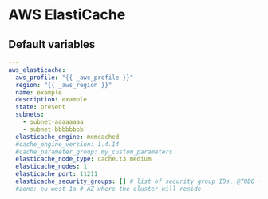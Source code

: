 # AWS ElastiCache

<!--TOC-->
<!--ENDTOC-->

<!--ROLEVARS-->
## Default variables
```yaml
---
aws_elasticache:
  aws_profile: "{{ _aws_profile }}"
  region: "{{ _aws_region }}"
  name: example
  description: example
  state: present
  subnets:
    - subnet-aaaaaaaa
    - subnet-bbbbbbbb
  elasticache_engine: memcached
  #cache_engine_version: 1.4.14
  #cache_parameter_group: my_custom_parameters
  elasticache_node_type: cache.t3.medium
  elasticache_nodes: 1
  elasticache_port: 11211
  elasticache_security_groups: [] # list of security group IDs, @TODO - support names like the EFS role
  #zone: eu-west-1a # AZ where the cluster will reside
```

<!--ENDROLEVARS-->
